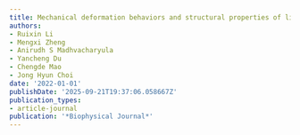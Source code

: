 ```yaml
---
title: Mechanical deformation behaviors and structural properties of ligated DNA crystals
authors:
- Ruixin Li
- Mengxi Zheng
- Anirudh S Madhvacharyula
- Yancheng Du
- Chengde Mao
- Jong Hyun Choi
date: '2022-01-01'
publishDate: '2025-09-21T19:37:06.058667Z'
publication_types:
- article-journal
publication: '*Biophysical Journal*'
---
```

